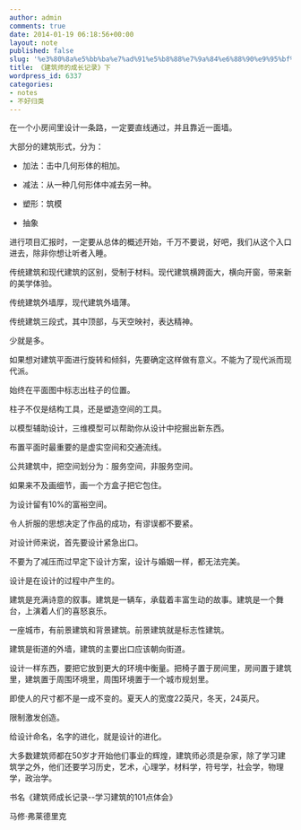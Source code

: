```yaml
---
author: admin
comments: true
date: 2014-01-19 06:18:56+00:00
layout: note
published: false
slug: '%e3%80%8a%e5%bb%ba%e7%ad%91%e5%b8%88%e7%9a%84%e6%88%90%e9%95%bf%e8%ae%b0%e5%bd%95%e3%80%8b%e4%b8%8b'
title: 《建筑师的成长记录》下
wordpress_id: 6337
categories:
- notes
- 不好归类
---
```


在一个小房间里设计一条路，一定要直线通过，并且靠近一面墙。

大部分的建筑形式，分为：



  * 加法：击中几何形体的相加。


  * 减法：从一种几何形体中减去另一种。


  * 塑形：筑模


  * 抽象



进行项目汇报时，一定要从总体的概述开始，千万不要说，好吧，我们从这个入口进去，除非你想让听者入睡。

传统建筑和现代建筑的区别，受制于材料。现代建筑横跨面大，横向开窗，带来新的美学体验。

传统建筑外墙厚，现代建筑外墙薄。

传统建筑三段式，其中顶部，与天空映衬，表达精神。

少就是多。

如果想对建筑平面进行旋转和倾斜，先要确定这样做有意义。不能为了现代派而现代派。

始终在平面图中标志出柱子的位置。

柱子不仅是结构工具，还是塑造空间的工具。

以模型辅助设计，三维模型可以帮助你从设计中挖掘出新东西。

布置平面时最重要的是虚实空间和交通流线。

公共建筑中，把空间划分为：服务空间，非服务空间。

如果来不及画细节，画一个方盒子把它包住。

为设计留有10%的富裕空间。

令人折服的思想决定了作品的成功，有谬误都不要紧。

对设计师来说，首先要设计紧急出口。

不要为了减压而过早定下设计方案，设计与婚姻一样，都无法完美。

设计是在设计的过程中产生的。

建筑是充满诗意的叙事。建筑是一辆车，承载着丰富生动的故事。建筑是一个舞台，上演着人们的喜怒哀乐。

一座城市，有前景建筑和背景建筑。前景建筑就是标志性建筑。

建筑是街道的外墙，建筑的主要出口应该朝向街道。

设计一样东西，要把它放到更大的环境中衡量。把椅子置于房间里，房间置于建筑里，建筑置于周围环境里，周围环境置于一个城市规划里。

即使人的尺寸都不是一成不变的。夏天人的宽度22英尺，冬天，24英尺。

限制激发创造。

给设计命名，名字的进化，就是设计的进化。

大多数建筑师都在50岁才开始他们事业的辉煌，建筑师必须是杂家，除了学习建筑学之外，他们还要学习历史，艺术，心理学，材料学，符号学，社会学，物理学，政治学。

书名《建筑师成长记录--学习建筑的101点体会》

马修·弗莱德里克

 

 

 

